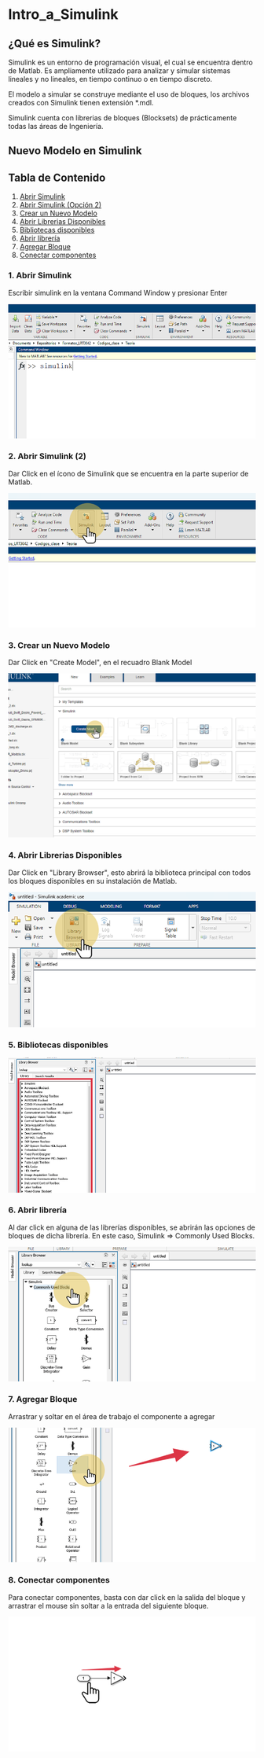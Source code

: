 # Intro_a_Simulink
## ¿Qué es Simulink?
Simulink es un entorno de programación visual, el cual se encuentra dentro de Matlab.
Es ampliamente utilizado para analizar y simular sistemas lineales y no lineales, en tiempo continuo o en tiempo discreto.

El modelo a simular se construye mediante el uso de bloques, los archivos creados con Simulink tienen extensión *.mdl.

Simulink cuenta con librerias de bloques (Blocksets) de prácticamente todas las áreas de Ingeniería.

## Nuevo Modelo en Simulink


## Tabla de Contenido
1. [Abrir Simulink](#z-KOxsxKy1rTNQWzRm-p4)
2. [Abrir Simulink (Opción 2)](#U3SA-Ty6n-6_Z1qeCqsqD)
3. [Crear un Nuevo Modelo](#ZGZ2IfP0d2yP_H7-mdw43)
4. [Abrir Librerias Disponibles](#onrMfHBDhaK-Za8Hf8bLw)
5. [Bibliotecas disponibles](#O4CtIe66kGsNzpjHo8wG2)
6. [Abrir librería](#pbRwCULhI3uxaj-60PKJg)
7. [Agregar Bloque](#wlCdPhKXnTQKjmJ7JqA4q)
8. [Conectar componentes](#_mF98E3nCYNHfg5lZaog8)

### 1. Abrir Simulink <a name="z-KOxsxKy1rTNQWzRm-p4"></a>
Escribir simulink en la ventana Command Window y presionar Enter

![Abrir Simulink](media/step-0.png)


### 2. Abrir Simulink (2) <a name="U3SA-Ty6n-6_Z1qeCqsqD"></a>
Dar Click en el ícono de Simulink que se encuentra en la parte superior de Matlab.

![Abrir Simulink (2)](media/step-1.png)


### 3. Crear un Nuevo Modelo <a name="ZGZ2IfP0d2yP_H7-mdw43"></a>
Dar Click en "Create Model", en el recuadro Blank Model

![Crear un Nuevo Modelo](media/step-2.png)


### 4. Abrir Librerias Disponibles <a name="onrMfHBDhaK-Za8Hf8bLw"></a>
Dar Click en "Library Browser", esto abrirá la biblioteca principal con todos los bloques disponibles en su instalación de Matlab.

![Abrir Librerias Disponibles](media/step-3.png)


### 5. Bibliotecas disponibles <a name="O4CtIe66kGsNzpjHo8wG2"></a>

![Bibliotecas disponibles](media/step-4.png)


### 6. Abrir librería <a name="pbRwCULhI3uxaj-60PKJg"></a>
Al dar click en alguna de las librerías disponibles, se abrirán las opciones de bloques de dicha librería. En este caso, Simulink => Commonly Used Blocks.

![Abrir librería](media/step-5.png)


### 7. Agregar Bloque <a name="wlCdPhKXnTQKjmJ7JqA4q"></a>
Arrastrar y soltar en el área de trabajo el componente a agregar

![Agregar Bloque](media/step-6.png)


### 8. Conectar componentes <a name="_mF98E3nCYNHfg5lZaog8"></a>
Para conectar componentes, basta con dar click en la salida del bloque y arrastrar el mouse sin soltar a la entrada del siguiente bloque.

![Conectar componentes](media/step-7.png)



